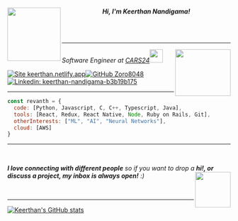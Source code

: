 <br>
<p  align="center">
<img align="left" width="120" src="https://media.giphy.com/media/jaWhf74YRaDxHS3RCn/giphy.gif">
<em><b>Hi, I'm Keerthan Nandigama!</b></em>
</p>

<br>
<br>

---

<img align='right' src="https://user-images.githubusercontent.com/30077154/124391673-67c2ce00-dd0f-11eb-822a-d7be47c815a5.gif" width="125" height="105">
<p><em>Software Engineer at <a href="https://www.cars24.com/">CARS24</a><img src="https://media.giphy.com/media/fYSnHlufseco8Fh93Z/giphy.gif" width="30"></em></p>

[
![Site keerthan.netlify.app](https://img.shields.io/badge/do%20visit-keerthan.netlify.app-informational)](https://keerthan.netlify.app)[![GitHub Zoro8048](https://img.shields.io/github/followers/Zoro8048?label=follow&style=social)](https://github.com/Zoro8048)[![Linkedin: keerthan-nandigama-b3b19b175](https://img.shields.io/badge/-revanth--reddy-blue?style=flat-square&logo=Linkedin&logoColor=white&link=https://www.linkedin.com/in/thaianebraga/)](https://www.linkedin.com/in/keerthan-nandigama-b3b19b175/)



---



```javascript
const revanth = {
  code: [Python, Javascript, C, C++, Typescript, Java],
  tools: [React, Redux, React Native, Node, Ruby on Rails, Git],
  otherInterests: ["ML", "AI", "Neural Networks"],
  cloud: [AWS]
}
```

---
<br>

<em><b>I love connecting with different people</b> so if you want to drop a <b>hi!, or discuss a project, my inbox is always open!</b> :)</em><img align="right" src="https://media.giphy.com/media/EuoHwFsVY3w6BMmfhM/giphy.gif" width="80"/> 

<br>

---

[![Keerthan's GitHub stats](https://github-readme-stats.vercel.app/api?username=Zoro8048&count_private=true&show_icons=true&bg_color=0,FF8F1C,FFFFFF,509E2F)](https://github.com/Zoro8048/)
